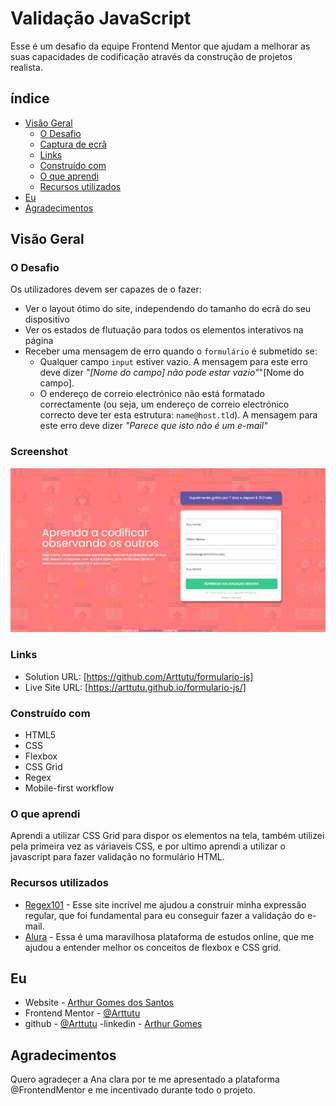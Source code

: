 # Validação JavaScript

Esse é um desafio da equipe Frontend Mentor que ajudam a melhorar as suas capacidades de codificação através da construção de projetos realista.

## índice

- [Visão Geral](#visão-geral)
  - [O Desafio](#o-desafio)
  - [Captura de ecrã](#screenshot)
  - [Links](#links)
  - [Construído com](#Construído-com)
  - [O que aprendi](#O-que-aprendi)
  - [Recursos utilizados](#recursos-utilizados)
- [Eu](#eu)
- [Agradecimentos](#Agradecimentos)

## Visão Geral

### O Desafio

Os utilizadores devem ser capazes de o fazer:

- Ver o layout ótimo do site, independendo do tamanho do ecrã do seu dispositivo
- Ver os estados de flutuação para todos os elementos interativos na página
- Receber uma mensagem de erro quando o `formulário` é submetido se:
  - Qualquer campo `input` estiver vazio. A mensagem para este erro deve dizer _"[Nome do campo] não pode estar vazio"_"[Nome do campo].
  - O endereço de correio electrónico não está formatado correctamente (ou seja, um endereço de correio electrónico correcto deve ter esta estrutura: `name@host.tld`). A mensagem para este erro deve dizer _"Parece que isto não é um e-mail"_

### Screenshot

![](./design/design-desktop.jpeg)

### Links

- Solution URL: [https://github.com/Arttutu/formulario-js]
- Live Site URL: [https://arttutu.github.io/formulario-js/]

### Construído com

- HTML5
- CSS
- Flexbox
- CSS Grid
- Regex
- Mobile-first workflow

### O que aprendi

Aprendi a utilizar CSS Grid para dispor os elementos na tela, também utilizei pela primeira vez as váriaveis CSS, e por ultimo aprendi a utilizar o javascript para fazer validação no formulário HTML.

### Recursos utilizados

- [Regex101](https://regex101.com/) - Esse site incrível me ajudou a construir minha expressão regular, que foi fundamental para eu conseguir fazer a validação do e-mail.
- [Alura](https://www.alura.com.br/) - Essa é uma maravilhosa plataforma de estudos online, que me ajudou a entender melhor os conceitos de flexbox e CSS grid.

## Eu

- Website - [ Arthur Gomes dos Santos](https://arttutu.github.io/meu_portfolio/)
- Frontend Mentor - [@Arttutu](https://www.frontendmentor.io/profile/Arttutu)
- github - [@Arttutu](https://github.com/Arttutu)
  -linkedin - [Arthur Gomes](https://www.linkedin.com/in/santos-gomes/)

## Agradecimentos

Quero agradeçer a Ana clara por te me apresentado a plataforma @FrontendMentor e me incentivado durante todo o projeto.
